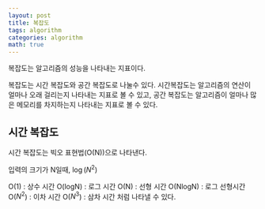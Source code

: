 ```yaml
---
layout: post
title: 복잡도
tags: algorithm
categories: algorithm
math: true
---
```


복잡도는 알고리즘의 성능을 나타내는 지표이다.

복잡도는 시간 복잡도와 공간 복잡도로 나눌수 있다. 시간복잡도는 알고리즘의 연산이 얼마나 오래 걸리는지 나타내는 지표로 볼 수 있고, 공간 복잡도는 알고리즘이 얼마나 많은 메모리를 차지하는지 나타내는 지표로 볼 수 있다.

## 시간 복잡도
시간 복잡도는 빅오 표현법(O(N))으로 나타낸다.

입력의 크기가 N일때,
$\log{(N^2)}$

O(1) : 상수 시간
O(logN) : 로그 시간
O(N) : 선형 시간
O(NlogN) : 로그 선형시간
O($N^2$) : 이차 시간
O($N^3$) : 삼차 시간
처럼 나타낼 수 있다.
